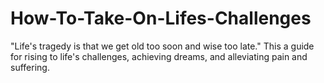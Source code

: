 # How-To-Take-On-Lifes-Challenges
"Life's tragedy is that we get old too soon and wise too late." This a guide for rising to life's challenges, achieving dreams, and alleviating pain and suffering.
